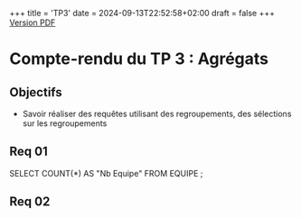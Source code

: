 +++
title = 'TP3'
date = 2024-09-13T22:52:58+02:00
draft = false
+++
<a href="" download>Version PDF</a>

# Compte-rendu du TP 3 : Agrégats

## Objectifs

- Savoir réaliser des requêtes utilisant des regroupements, des sélections sur les regroupements


## Req 01

SELECT COUNT(*) AS "Nb Equipe" FROM EQUIPE ;
<img title="" alt="" src="/images/TP2-1/C1-TP3/req1.png">

## Req 02
